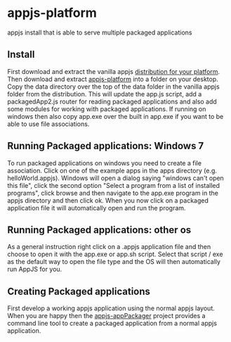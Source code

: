 appjs-platform
==============

appjs install that is able to serve multiple packaged applications

Install
----

First download and extract the vanilla appjs [distribution for your platform](http://appjs.org/#download). Then
download and extract [appjs-platform](https://github.com/sihorton/appjs-platform/zipball/master) into a folder on your desktop.
Copy the data directory over the top of the data folder in the vanilla appjs folder from the distribution. 
This will update the app.js script, add a packagedApp2.js router for reading packaged applications and also add some modules
for working with packaged applications. If running on windows then also copy app.exe over the built in app.exe if you want 
to be able to use file associations.

Running Packaged applications: Windows 7
-----
To run packaged applications on windows you need to create a file association. Click on one of the example apps in the 
apps directory (e.g. helloWorld.appjs). Windows will open a dialog saying "windows can't open this file", click the second 
option "Select a program from a list of installed programs", click browse and then navigate to the app.exe program in the appjs 
directory and then click ok. When you now click on a packaged application file it will automatically open and run the program.

Running Packaged applications: other os
-----
As a general instruction right click on a .appjs application file and then choose to open it with the app.exe or app.sh script.
Select that script / exe as the default way to open the file type and the OS will then automatically run AppJS for you.

Creating Packaged applications
-----

First develop a working appjs application using the normal appjs layout. When you are happy then the 
[appjs-appPackager](https://github.com/sihorton/appjs-appPackager) project provides a command line tool to create a 
packaged application from a normal appjs application.

